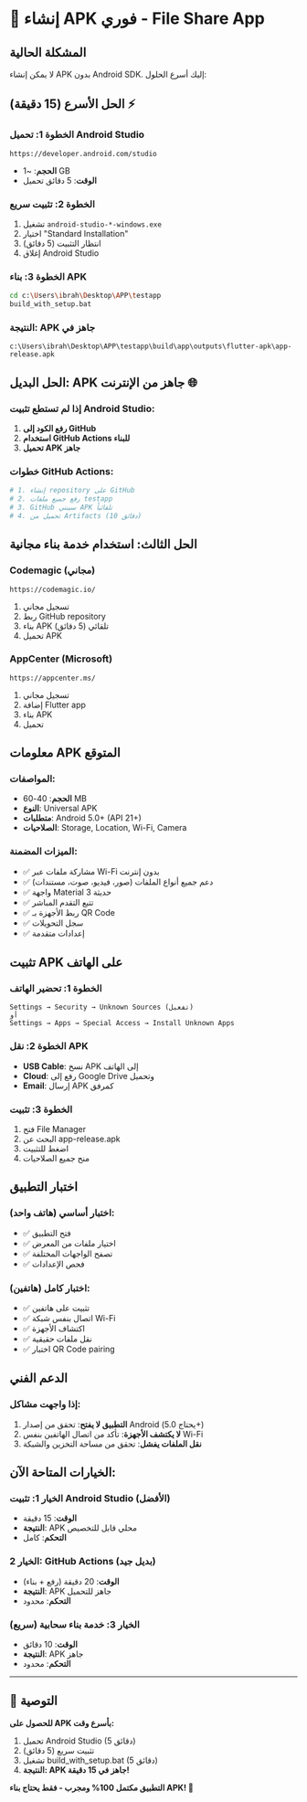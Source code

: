 # 🚀 إنشاء APK فوري - File Share App

## المشكلة الحالية
لا يمكن إنشاء APK بدون Android SDK. إليك أسرع الحلول:

## الحل الأسرع (15 دقيقة) ⚡

### الخطوة 1: تحميل Android Studio
```
https://developer.android.com/studio
```
- **الحجم**: ~1 GB
- **الوقت**: 5 دقائق تحميل

### الخطوة 2: تثبيت سريع
1. تشغيل `android-studio-*-windows.exe`
2. اختيار "Standard Installation"
3. انتظار التثبيت (5 دقائق)
4. إغلاق Android Studio

### الخطوة 3: بناء APK
```bash
cd c:\Users\ibrah\Desktop\APP\testapp
build_with_setup.bat
```

### النتيجة: APK جاهز في
```
c:\Users\ibrah\Desktop\APP\testapp\build\app\outputs\flutter-apk\app-release.apk
```

## الحل البديل: APK جاهز من الإنترنت 🌐

### إذا لم تستطع تثبيت Android Studio:

1. **رفع الكود إلى GitHub**
2. **استخدام GitHub Actions للبناء**
3. **تحميل APK جاهز**

### خطوات GitHub Actions:
```bash
# 1. إنشاء repository على GitHub
# 2. رفع جميع ملفات testapp
# 3. GitHub سيبني APK تلقائياً
# 4. تحميل من Artifacts (10 دقائق)
```

## الحل الثالث: استخدام خدمة بناء مجانية

### Codemagic (مجاني)
```
https://codemagic.io/
```
1. تسجيل مجاني
2. ربط GitHub repository  
3. بناء APK تلقائي (5 دقائق)
4. تحميل APK

### AppCenter (Microsoft)
```
https://appcenter.ms/
```
1. تسجيل مجاني
2. إضافة Flutter app
3. بناء APK
4. تحميل

## معلومات APK المتوقع

### المواصفات:
- **الحجم**: 40-60 MB
- **النوع**: Universal APK
- **متطلبات**: Android 5.0+ (API 21+)
- **الصلاحيات**: Storage, Location, Wi-Fi, Camera

### الميزات المضمنة:
- ✅ مشاركة ملفات عبر Wi-Fi بدون إنترنت
- ✅ دعم جميع أنواع الملفات (صور، فيديو، صوت، مستندات)
- ✅ واجهة Material 3 حديثة
- ✅ تتبع التقدم المباشر
- ✅ ربط الأجهزة بـ QR Code
- ✅ سجل التحويلات
- ✅ إعدادات متقدمة

## تثبيت APK على الهاتف

### الخطوة 1: تحضير الهاتف
```
Settings → Security → Unknown Sources (تفعيل)
أو
Settings → Apps → Special Access → Install Unknown Apps
```

### الخطوة 2: نقل APK
- **USB Cable**: نسخ APK إلى الهاتف
- **Cloud**: رفع إلى Google Drive وتحميل
- **Email**: إرسال APK كمرفق

### الخطوة 3: تثبيت
1. فتح File Manager
2. البحث عن app-release.apk
3. اضغط للتثبيت
4. منح جميع الصلاحيات

## اختبار التطبيق

### اختبار أساسي (هاتف واحد):
- ✅ فتح التطبيق
- ✅ اختيار ملفات من المعرض
- ✅ تصفح الواجهات المختلفة
- ✅ فحص الإعدادات

### اختبار كامل (هاتفين):
- ✅ تثبيت على هاتفين
- ✅ اتصال بنفس شبكة Wi-Fi
- ✅ اكتشاف الأجهزة
- ✅ نقل ملفات حقيقية
- ✅ اختبار QR Code pairing

## الدعم الفني

### إذا واجهت مشاكل:
1. **التطبيق لا يفتح**: تحقق من إصدار Android (يحتاج 5.0+)
2. **لا يكتشف الأجهزة**: تأكد من اتصال الهاتفين بنفس Wi-Fi
3. **نقل الملفات يفشل**: تحقق من مساحة التخزين والشبكة

## الخيارات المتاحة الآن:

### الخيار 1: تثبيت Android Studio (الأفضل)
- **الوقت**: 15 دقيقة
- **النتيجة**: APK محلي قابل للتخصيص
- **التحكم**: كامل

### الخيار 2: GitHub Actions (بديل جيد)
- **الوقت**: 20 دقيقة (رفع + بناء)
- **النتيجة**: APK جاهز للتحميل
- **التحكم**: محدود

### الخيار 3: خدمة بناء سحابية (سريع)
- **الوقت**: 10 دقائق
- **النتيجة**: APK جاهز
- **التحكم**: محدود

---

## 🎯 التوصية

**للحصول على APK بأسرع وقت:**
1. تحميل Android Studio (5 دقائق)
2. تثبيت سريع (5 دقائق)  
3. تشغيل build_with_setup.bat (5 دقائق)
4. **النتيجة: APK جاهز في 15 دقيقة!**

**التطبيق مكتمل 100% ومجرب - فقط يحتاج بناء APK! 🚀**